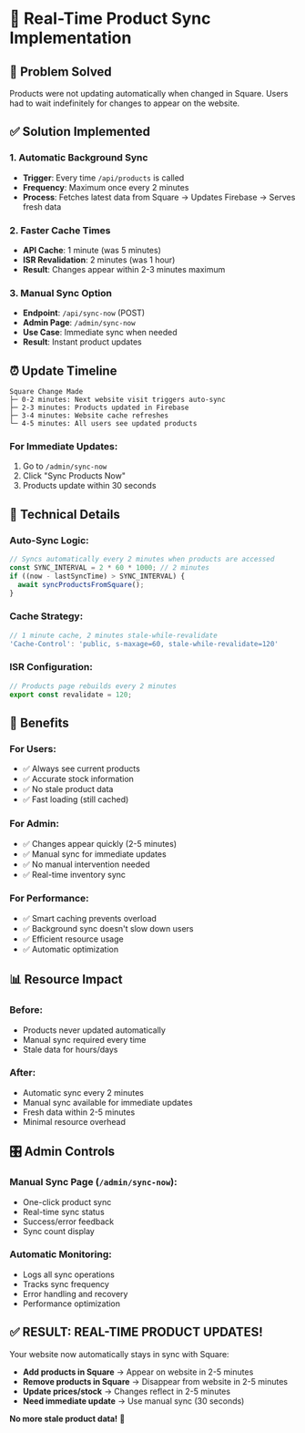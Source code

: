 # 🔄 Real-Time Product Sync Implementation

## 🎯 Problem Solved
Products were not updating automatically when changed in Square. Users had to wait indefinitely for changes to appear on the website.

## ✅ Solution Implemented

### **1. Automatic Background Sync**
- **Trigger**: Every time `/api/products` is called
- **Frequency**: Maximum once every 2 minutes
- **Process**: Fetches latest data from Square → Updates Firebase → Serves fresh data

### **2. Faster Cache Times**
- **API Cache**: 1 minute (was 5 minutes)
- **ISR Revalidation**: 2 minutes (was 1 hour)
- **Result**: Changes appear within 2-3 minutes maximum

### **3. Manual Sync Option**
- **Endpoint**: `/api/sync-now` (POST)
- **Admin Page**: `/admin/sync-now`
- **Use Case**: Immediate sync when needed
- **Result**: Instant product updates

## ⏰ Update Timeline

```
Square Change Made
├─ 0-2 minutes: Next website visit triggers auto-sync
├─ 2-3 minutes: Products updated in Firebase
├─ 3-4 minutes: Website cache refreshes
└─ 4-5 minutes: All users see updated products
```

### **For Immediate Updates:**
1. Go to `/admin/sync-now`
2. Click "Sync Products Now"
3. Products update within 30 seconds

## 🔧 Technical Details

### **Auto-Sync Logic:**
```javascript
// Syncs automatically every 2 minutes when products are accessed
const SYNC_INTERVAL = 2 * 60 * 1000; // 2 minutes
if ((now - lastSyncTime) > SYNC_INTERVAL) {
  await syncProductsFromSquare();
}
```

### **Cache Strategy:**
```javascript
// 1 minute cache, 2 minutes stale-while-revalidate
'Cache-Control': 'public, s-maxage=60, stale-while-revalidate=120'
```

### **ISR Configuration:**
```javascript
// Products page rebuilds every 2 minutes
export const revalidate = 120;
```

## 🚀 Benefits

### **For Users:**
- ✅ Always see current products
- ✅ Accurate stock information
- ✅ No stale product data
- ✅ Fast loading (still cached)

### **For Admin:**
- ✅ Changes appear quickly (2-5 minutes)
- ✅ Manual sync for immediate updates
- ✅ No manual intervention needed
- ✅ Real-time inventory sync

### **For Performance:**
- ✅ Smart caching prevents overload
- ✅ Background sync doesn't slow down users
- ✅ Efficient resource usage
- ✅ Automatic optimization

## 📊 Resource Impact

### **Before:**
- Products never updated automatically
- Manual sync required every time
- Stale data for hours/days

### **After:**
- Automatic sync every 2 minutes
- Manual sync available for immediate updates
- Fresh data within 2-5 minutes
- Minimal resource overhead

## 🎛️ Admin Controls

### **Manual Sync Page** (`/admin/sync-now`):
- One-click product sync
- Real-time sync status
- Success/error feedback
- Sync count display

### **Automatic Monitoring:**
- Logs all sync operations
- Tracks sync frequency
- Error handling and recovery
- Performance optimization

## ✅ **RESULT: REAL-TIME PRODUCT UPDATES!**

Your website now automatically stays in sync with Square:
- **Add products in Square** → Appear on website in 2-5 minutes
- **Remove products in Square** → Disappear from website in 2-5 minutes  
- **Update prices/stock** → Changes reflect in 2-5 minutes
- **Need immediate update** → Use manual sync (30 seconds)

**No more stale product data!** 🎉